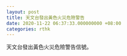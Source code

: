 ```yaml
---
layout: post
title: 天文台發出黃色火災危險警告
date: 2020-11-22 06:37:33.000000000 +08:00
categories: rthk
---
```


天文台發出黃色火災危險警告信號。
